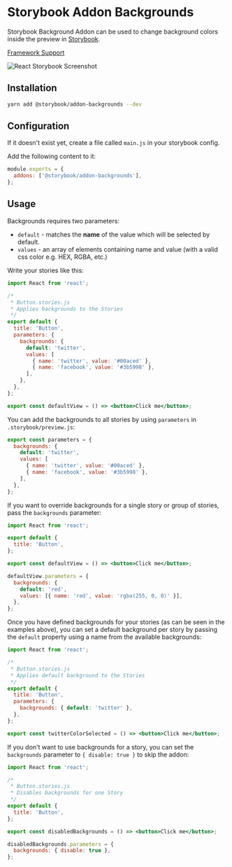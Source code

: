 # Storybook Addon Backgrounds

Storybook Background Addon can be used to change background colors inside the preview in [Storybook](https://storybook.js.org).

[Framework Support](https://github.com/storybookjs/storybook/blob/master/ADDONS_SUPPORT.md)

![React Storybook Screenshot](https://raw.githubusercontent.com/storybookjs/storybook/master/docs/static/img/addon-backgrounds.gif)

## Installation

```sh
yarn add @storybook/addon-backgrounds --dev
```

## Configuration

If it doesn't exist yet, create a file called `main.js` in your storybook config.

Add the following content to it:

```js
module.exports = {
  addons: ['@storybook/addon-backgrounds'],
};
```

## Usage

Backgrounds requires two parameters:

- `default` - matches the **name** of the value which will be selected by default.
- `values` - an array of elements containing name and value (with a valid css color e.g. HEX, RGBA, etc.)

Write your stories like this:

```jsx
import React from 'react';

/*
 * Button.stories.js
 * Applies backgrounds to the Stories
 */
export default {
  title: 'Button',
  parameters: {
    backgrounds: {
      default: 'twitter',
      values: [
        { name: 'twitter', value: '#00aced' },
        { name: 'facebook', value: '#3b5998' },
      ],
    },
  },
};

export const defaultView = () => <button>Click me</button>;
```

You can add the backgrounds to all stories by using `parameters` in `.storybook/preview.js`:

```js
export const parameters = {
  backgrounds: {
    default: 'twitter',
    values: [
      { name: 'twitter', value: '#00aced' },
      { name: 'facebook', value: '#3b5998' },
    ],
  },
};
```

If you want to override backgrounds for a single story or group of stories, pass the `backgrounds` parameter:

```jsx
import React from 'react';

export default {
  title: 'Button',
};

export const defaultView = () => <button>Click me</button>;

defaultView.parameters = {
  backgrounds: {
    default: 'red',
    values: [{ name: 'red', value: 'rgba(255, 0, 0)' }],
  },
};
```

Once you have defined backgrounds for your stories (as can be seen in the examples above), you can set a default background per story by passing the `default` property using a name from the available backgrounds:

```jsx
import React from 'react';

/*
 * Button.stories.js
 * Applies default background to the Stories
 */
export default {
  title: 'Button',
  parameters: {
    backgrounds: { default: 'twitter' },
  },
};

export const twitterColorSelected = () => <button>Click me</button>;
```

If you don't want to use backgrounds for a story, you can set the `backgrounds` parameter to `{ disable: true }` to skip the addon:

```jsx
import React from 'react';

/*
 * Button.stories.js
 * Disables backgrounds for one Story
 */
export default {
  title: 'Button',
};

export const disabledBackgrounds = () => <button>Click me</button>;

disabledBackgrounds.parameters = {
  backgrounds: { disable: true },
};
```

